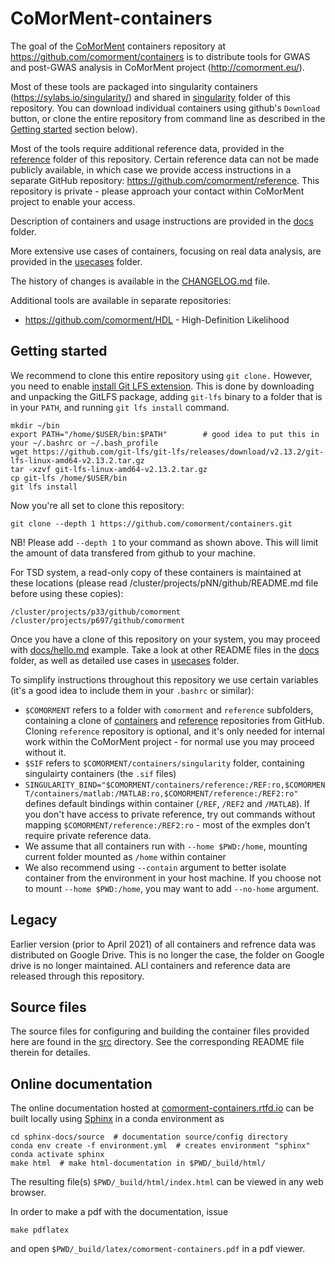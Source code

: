 # CoMorMent-containers

The goal of the [CoMorMent](https://www.comorment.uio.no) containers repository at <https://github.com/comorment/containers> is to distribute tools for GWAS and post-GWAS analysis in CoMorMent project (<http://comorment.eu/>).

Most of these tools are packaged into singularity containers (<https://sylabs.io/singularity/>) and shared in [singularity](https://github.com/comorment/containers/tree/main/singularity) folder of this repository. You can download individual containers using github's ``Download`` button, or clone the entire repository from command line as described in the [Getting started](#getting-started) section below).

Most of the tools require additional reference data, provided in the [reference](https://github.com/comorment/containers/tree/main/reference) folder of this repository.
Certain reference data can not be made publicly available, in which case we provide access instructions in a separate GitHub repository:
<https://github.com/comorment/reference>. This repository is private - please approach your contact within CoMorMent project to enable your access.

Description of containers and usage instructions are provided in the [docs](https://github.com/comorment/containers/tree/main/docs) folder.

More extensive use cases of containers, focusing on real data analysis, are provided in the [usecases](https://github.com/comorment/containers/tree/main/usecases) folder.

The history of changes is available in the [CHANGELOG.md](https://github.com/comorment/containers/blob/main/CHANGELOG.md) file.

Additional tools are available in separate repositories:

* <https://github.com/comorment/HDL> - High-Definition Likelihood

## <a name="getting-started"></a>Getting started

We recommend to clone this entire repository using ``git clone.``
However, you need to enable [install Git LFS extension](https://git-lfs.github.com/).
This is done by downloading and unpacking the GitLFS package, adding ``git-lfs`` binary to a folder that is in your ``PATH``, and running
``git lfs install`` command.

```
mkdir ~/bin
export PATH="/home/$USER/bin:$PATH"        # good idea to put this in your ~/.bashrc or ~/.bash_profile
wget https://github.com/git-lfs/git-lfs/releases/download/v2.13.2/git-lfs-linux-amd64-v2.13.2.tar.gz
tar -xzvf git-lfs-linux-amd64-v2.13.2.tar.gz
cp git-lfs /home/$USER/bin
git lfs install
```

Now you're all set to clone this repository:

```
git clone --depth 1 https://github.com/comorment/containers.git
```

NB! Please add ``--depth 1`` to your command as shown above. This will limit the amount of data transfered from github to your machine.

For TSD system, a read-only copy of these containers is maintained at these locations
(please read /cluster/projects/pNN/github/README.md file before using these copies):

```
/cluster/projects/p33/github/comorment
/cluster/projects/p697/github/comorment
```

Once you have a clone of this repository on your system, you may proceed with [docs/hello.md](https://github.com/comorment/containers/blob/main/docs/hello.md) example.
Take a look at other README files in the [docs](https://github.com/comorment/containers/tree/main/docs/) folder, as well as detailed use cases in [usecases](https://github.com/comorment/containers/tree/main/usecases/) folder.

To simplify instructions throughout this repository we use certain variables (it's a good idea to include them in your ``.bashrc`` or similar):

* ``$COMORMENT`` refers to a folder with ``comorment`` and ``reference`` subfolders, containing a clone of [containers](https://github.com/comorment/containers) and [reference](https://github.com/comorment/reference) repositories from GitHub. Cloning ``reference`` repository is optional, and it's only needed for internal work within the CoMorMent project - for normal use you may proceed without it.
* ``$SIF`` refers to ``$COMORMENT/containers/singularity`` folder, containing singulairty containers (the ``.sif`` files)
* ``SINGULARITY_BIND="$COMORMENT/containers/reference:/REF:ro,$COMORMENT/containers/matlab:/MATLAB:ro,$COMORMENT/reference:/REF2:ro"`` defines default bindings within container (``/REF``, ``/REF2`` and ``/MATLAB``). If you don't have access to private reference, try out commands without mapping ``$COMORMENT/reference:/REF2:ro`` - most of the exmples don't require private reference data.
* We assume that all containers run with ``--home $PWD:/home``, mounting current folder mounted as ``/home`` within container
* We also recommend using ``--contain`` argument to better isolate container from the environment in your host machine. If you choose not to mount ``--home $PWD:/home``, you may want to add ``--no-home`` argument.

## Legacy

Earlier version (prior to April 2021) of all containers and refrence data was distributed on Google Drive. This is no longer the case, the folder on Google drive is no longer maintained. ALl containers and reference data are released through this repository.

## Source files

The source files for configuring and building the container files provided here are found in the [src](https://github.com/comorment/containers/tree/main/src) directory.
See the corresponding README file therein for detailes.

## Online documentation

The online documentation hosted at [comorment-containers.rtfd.io](https://comorment-containers.readthedocs.io) can be built locally using [Sphinx](https://www.sphinx-doc.org/en/master/) in a conda environment as

```
cd sphinx-docs/source  # documentation source/config directory
conda env create -f environment.yml  # creates environment "sphinx"
conda activate sphinx
make html  # make html-documentation in $PWD/_build/html/
```

The resulting file(s) ``$PWD/_build/html/index.html`` can be viewed in any web browser.

In order to make a pdf with the documentation, issue

```
make pdflatex
```

and open ``$PWD/_build/latex/comorment-containers.pdf`` in a pdf viewer.

